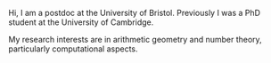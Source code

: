 Hi, I am a postdoc at the University of Bristol. Previously I was a PhD student at the University of Cambridge.

My research interests are in arithmetic geometry and number theory, particularly computational aspects. 
